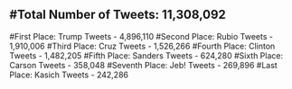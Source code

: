 #Total Number of Tweets: 11,308,092 
---
#First Place: Trump Tweets - 4,896,110
#Second Place: Rubio Tweets - 1,910,006
#Third Place: Cruz Tweets - 1,526,266
#Fourth Place: Clinton Tweets - 1,482,205
#Fifth Place: Sanders Tweets - 624,280
#Sixth Place: Carson Tweets - 358,048
#Seventh Place: Jeb! Tweets - 269,896
#Last Place: Kasich Tweets - 242,286
